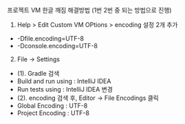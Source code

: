프로젝트 VM 한글 깨짐  해결방법 (1번 2번 중 되는 방법으로 진행)
1. Help > Edit Custom VM OPtions > encoding 설정 2개 추가
- -Dfile.encoding=UTF-8
- -Dconsole.encoding=UTF-8

2. File -> Settings
- (1). Gradle 검색
- Build and run using : IntelliJ IDEA
- Run tests using : IntelliJ IDEA 변경
- (2). encoding 검색 후, Editor -> File Encodings 클릭
- Global Encoding : UTF-8
- Project Encoding : UTF-8
